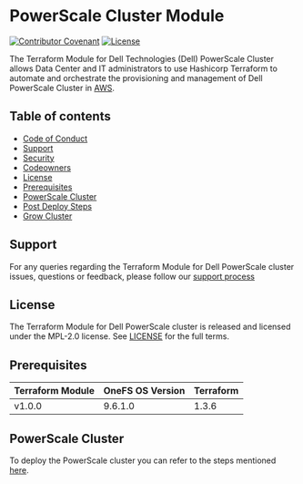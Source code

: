 <!--

        Copyright (c) 2023 Dell, Inc or its subsidiaries.

        This Source Code Form is subject to the terms of the Mozilla Public
        License, v. 2.0. If a copy of the MPL was not distributed with this
        file, You can obtain one at https://mozilla.org/MPL/2.0/.

-->
# PowerScale Cluster Module

[![Contributor Covenant](https://img.shields.io/badge/Contributor%20Covenant-v2.0%20adopted-ff69b4.svg)](docs/CODE_OF_CONDUCT.md)
[![License](https://img.shields.io/badge/License-MPL_2.0-blue.svg)](LICENSE)

The Terraform Module for Dell Technologies (Dell) PowerScale Cluster allows Data Center and IT administrators to use Hashicorp Terraform to automate and orchestrate the provisioning and management of Dell PowerScale Cluster in [AWS](https://aws.amazon.com/).

## Table of contents

* [Code of Conduct](./docs/CODE_OF_CONDUCT.md)
* [Support](#support)
* [Security](./docs/SECURITY.md)
* [Codeowners](./docs/CODEOWNERS.md)
* [License](#license)
* [Prerequisites](#prerequisites)
* [PowerScale Cluster](#powerscale-cluster)
* [Post Deploy Steps](./docs/POST_DEPLOY_STEPS.md)
* [Grow Cluster](./docs/GROW_CLUSTER.md)

## Support
For any queries regarding the Terraform Module for Dell PowerScale cluster issues, questions or feedback, please follow our [support process](./docs/SUPPORT.md)

## License
The Terraform Module for Dell PowerScale cluster is released and licensed under the MPL-2.0 license. See [LICENSE](./LICENSE) for the full terms.

## Prerequisites

| **Terraform Module** | **OneFS OS Version** | **Terraform** |
|---------------------|-----------------------|--------------------|
| v1.0.0 | 9.6.1.0 | 1.3.6 <br> |

## PowerScale Cluster

To deploy the PowerScale cluster you can refer to the steps mentioned [here](./docs/POWERSCALE_CLUSTER.md).
